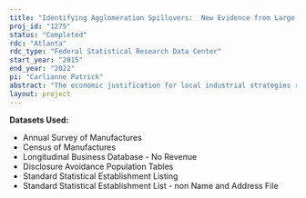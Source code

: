 ```yaml
---
title: "Identifying Agglomeration Spillovers:  New Evidence from Large Plant Openings"
proj_id: "1275"
status: "Completed"
rdc: "Atlanta"
rdc_type: "Federal Statistical Research Data Center"
start_year: "2015"
end_year: "2022"
pi: "Carlianne Patrick"
abstract: "The economic justification for local industrial strategies relies critically on the size and nonlinearity of agglomeration externalities as well as multiple equilibria. This project uses confidential Census micro data to test the economic justification for local industrial programs by examining the effect of “winning” the competition for a new large plant on incumbent plant productivity, testing for nonlinearity of the agglomeration function, and testing for evidence of multiple equilibria in county manufacturing shares. The first objective will be accomplished by the use of multiple sets of large plant openings to test spillover estimates for sensitivity to identification strategy. The project will investigate the sensitivity of productivity estimates to changes in the definition of output as well as sensitivity to inclusion of purchased services and to plant sample selection. The researchers will also assess aggregate efficacy by nonparametric estimation of the effect of local plant density on plant output in a partially linear regression model. Finally, the researchers will test whether the “winning” counties’ share of manufacturing and manufacturing industry output is best characterized by a single steady state spatial distribution, whereby counties’ return to their “pre-shock” levels, or multiple equilibria, whereby the shock permanently moves the distribution from its initial steady state to a new one. The proposed multiple equilibria analysis will be the first to use microdata, consider positive shocks to local industrial structure, and to do so within the United States."
layout: project
---
```


**Datasets Used:**

  - Annual Survey of Manufactures 
  - Census of Manufactures 
  - Longitudinal Business Database - No Revenue 
  - Disclosure Avoidance Population Tables 
  - Standard Statistical Establishment Listing 
  - Standard Statistical Establishment List - non Name and Address File 

